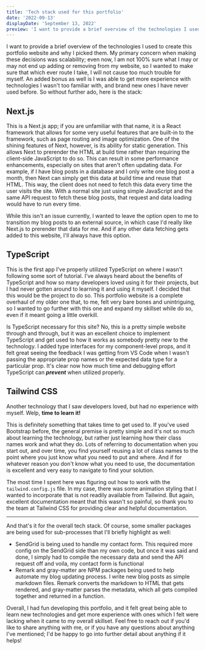 ```yaml
---
title: 'Tech stack used for this portfolio'
date: '2022-09-13'
displayDate: 'September 13, 2022'
preview: 'I want to provide a brief overview of the technologies I used to create this portfolio website and why I picked them. My primary concern when making these decisions was scalability.'
---
```


I want to provide a brief overview of the technologies I used to create this portfolio website and why I picked them. My primary concern when making these decisions was scalability; even now, I am not 100% sure what I may or may not end up adding or removing from my website, so I wanted to make sure that which ever route I take, I will not cause too much trouble for myself. An added bonus as well is I was able to get more experience with technologies I wasn't too familiar with, and brand new ones I have never used before. So without further ado, here is the stack:

## Next.js

This is a Next.js app; if you are unfamiliar with that name, it is a React framework that allows for some very useful features that are built-in to the framework, such as page routing and image optimization. One of the shining features of Next, however, is its ability for static generation. This allows Next to prerender the HTML at build time rather than requiring the client-side JavaScript to do so. This can result in some performance enhancements, especially on sites that aren't often updating data. For example, if I have blog posts in a database and I only write one blog post a month, then Next can simply get this data at build time and reuse that HTML. This way, the client does not need to fetch this data every time the user visits the site. With a normal site just using simple JavaScript and the same API request to fetch these blog posts, that request and data loading would have to run every time.

While this isn't an issue currently, I wanted to leave the option open to me to transition my blog posts to an external source, in which case I'd really like Next.js to prerender that data for me. And if any other data fetching gets added to this website, I'll always have this option.

## TypeScript

This is the first app I've properly utilized TypeScript on where I wasn't following some sort of tutorial. I've always heard about the benefits of TypeScript and how so many developers loved using it for their projects, but I had never gotten around to learning it and using it myself. I decided that this would be the project to do so. This portfolio website is a complete overhaul of my older one that, to me, felt very bare bones and unintriguing, so I wanted to go further with this one and expand my skillset while do so, even if it meant going a little overkill.

Is TypeScript necessary for this site? No, this is a pretty simple website through and through, but it was an excellent choice to implement TypeScript and get used to how it works as somebody pretty new to the technology. I added type interfaces for my component-level props, and it felt great seeing the feedback I was getting from VS Code when I wasn't passing the appropriate prop names or the expected data type for a particular prop. It's clear now how much time and debugging effort TypeScript can **_prevent_** when utilized properly.

## Tailwind CSS

Another technology that I saw developers loved, but had no experience with myself. Welp, **time to learn it!**

This is definitely something that takes time to get used to. If you've used Bootstrap before, the general premise is pretty simple and it's not so much about learning the technology, but rather just learning how their class names work and what they do. Lots of referring to documentation when you start out, and over time, you find yourself reusing a lot of class names to the point where you just know what you need to put and where. And if for whatever reason you don't know what you need to use, the documentation is excellent and very easy to navigate to find your solution.

The most time I spent here was figuring out how to work with the `tailwind.config.js` file. In my case, there was some animation styling that I wanted to incorporate that is not readily available from Tailwind. But again, excellent documentation meant that this wasn't so painful, so thank you to the team at Tailwind CSS for providing clear and helpful documentation.

---

And that's it for the overall tech stack. Of course, some smaller packages are being used for sub-processes that I'll briefly highlight as well:

- SendGrid is being used to handle my contact form. This required more config on the SendGrid side than my own code, but once it was said and done, I simply had to compile the necessary data and send the API request off and voila, my contact form is functional
- Remark and gray-matter are NPM packages being used to help automate my blog updating process. I write new blog posts as simple markdown files. Remark converts the markdown to HTML that gets rendered, and gray-matter parses the metadata, which all gets compiled together and returned in a function.

Overall, I had fun developing this portfolio, and it felt great being able to learn new technologies and get more experience with ones which I felt were lacking when it came to my overall skillset. Feel free to reach out if you'd like to share anything with me, or if you have any questions about anything I've mentioned; I'd be happy to go into further detail about anything if it helps!
